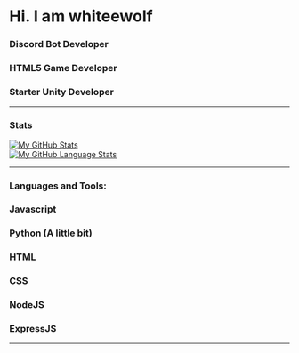# Hi. I am whiteewolf

### Discord Bot Developer
### HTML5 Game Developer
### Starter Unity Developer
---

### Stats
[![My GitHub Stats](https://github-readme-stats.vercel.app/api/?username=whiteewolf&count_private=true&theme=tokyonight&showicons=true)]()<br>
[![My GitHub Language Stats](https://github-readme-stats.vercel.app/api/top-langs/?username=whiteewolf&langs_count=5&theme=tokyonight)]()

---
### Languages and Tools:

<h3><strong>Javascript</strong></h3>
<h3><strong>Python (A little bit)</strong></h3>
<h3><strong>HTML</strong></h3>
<h3><strong>CSS</strong></h3>
<h3><strong>NodeJS</strong></h3>
<h3><strong>ExpressJS</strong></h3>

---
